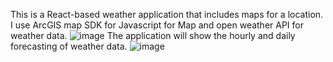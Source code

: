 This is a React-based weather application that includes maps for a location. I use ArcGIS map SDK for Javascript for Map and open weather API for weather data. 
![image](https://github.com/ChetanDI7030/React_Weather_Application_Project/assets/77960138/c305050b-85d2-46d6-8bf4-44c321560c8f)
The application will show the hourly and daily forecasting of weather data.
![image](https://github.com/ChetanDI7030/React_Weather_Application_Project/assets/77960138/02f61c62-4833-4e7d-a478-4a23bfc71ab7)

